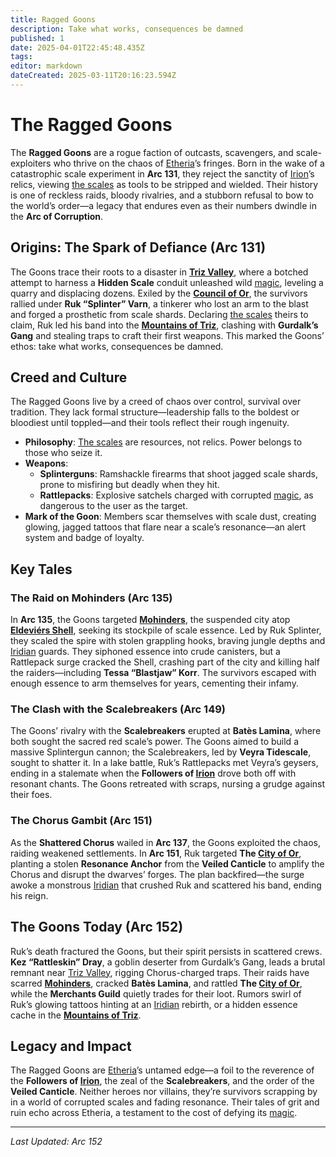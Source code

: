 ```yaml
---
title: Ragged Goons
description: Take what works, consequences be damned
published: 1
date: 2025-04-01T22:45:48.435Z
tags: 
editor: markdown
dateCreated: 2025-03-11T20:16:23.594Z
---
```


# The Ragged Goons

The **Ragged Goons** are a rogue faction of outcasts, scavengers, and scale-exploiters who thrive on the chaos of [Etheria](/etheria)’s fringes. Born in the wake of a catastrophic scale experiment in **Arc 131**, they reject the sanctity of [Irion](/being/deity/irion)’s relics, viewing [the scales](/location/landmark/scale/the-scales) as tools to be stripped and wielded. Their history is one of reckless raids, bloody rivalries, and a stubborn refusal to bow to the world’s order—a legacy that endures even as their numbers dwindle in the **Arc of Corruption**.

## Origins: The Spark of Defiance (Arc 131)

The Goons trace their roots to a disaster in **[Triz Valley](/location/settlement/city/triz-valley)**, where a botched attempt to harness a **Hidden Scale** conduit unleashed wild [magic](/structure/mechanic/magic), leveling a quarry and displacing dozens. Exiled by the **[Council of Or](/location/settlement/city/or/council-of-or)**, the survivors rallied under **Ruk “Splinter” Varn**, a tinkerer who lost an arm to the blast and forged a prosthetic from scale shards. Declaring [the scales](/location/landmark/scale/the-scales) theirs to claim, Ruk led his band into the **[Mountains of Triz](/location/landmark/mountains-of-triz)**, clashing with **Gurdalk’s Gang** and stealing traps to craft their first weapons. This marked the Goons’ ethos: take what works, consequences be damned.

## Creed and Culture

The Ragged Goons live by a creed of chaos over control, survival over tradition. They lack formal structure—leadership falls to the boldest or bloodiest until toppled—and their tools reflect their rough ingenuity.

- **Philosophy**: [The scales](/location/landmark/scale/the-scales) are resources, not relics. Power belongs to those who seize it.
- **Weapons**: 
  - **Splinterguns**: Ramshackle firearms that shoot jagged scale shards, prone to misfiring but deadly when they hit.
  - **Rattlepacks**: Explosive satchels charged with corrupted [magic](/structure/mechanic/magic), as dangerous to the user as the target.
- **Mark of the Goon**: Members scar themselves with scale dust, creating glowing, jagged tattoos that flare near a scale’s resonance—an alert system and badge of loyalty.

## Key Tales

### The Raid on Mohinders (Arc 135)

In **Arc 135**, the Goons targeted **[Mohinders](/location/settlement/city/mohinders)**, the suspended city atop **[Eldeviérs Shell](/location/landmark/scale/eldeviérs-shell)**, seeking its stockpile of scale essence. Led by Ruk Splinter, they scaled the spire with stolen grappling hooks, braving jungle depths and [Iridian](/being/species/iridian) guards. They siphoned essence into crude canisters, but a Rattlepack surge cracked the Shell, crashing part of the city and killing half the raiders—including **Tessa “Blastjaw” Korr**. The survivors escaped with enough essence to arm themselves for years, cementing their infamy.

### The Clash with the Scalebreakers (Arc 149)

The Goons’ rivalry with the **Scalebreakers** erupted at **Batès Lamina**, where both sought the sacred red scale’s power. The Goons aimed to build a massive Splintergun cannon; the Scalebreakers, led by **Veyra Tidescale**, sought to shatter it. In a lake battle, Ruk’s Rattlepacks met Veyra’s geysers, ending in a stalemate when the **Followers of [Irion](/being/deity/irion)** drove both off with resonant chants. The Goons retreated with scraps, nursing a grudge against their foes.

### The Chorus Gambit (Arc 151)

As the **Shattered Chorus** wailed in **Arc 137**, the Goons exploited the chaos, raiding weakened settlements. In **Arc 151**, Ruk targeted **The [City of Or](/location/settlement/city/city-of-or)**, planting a stolen **Resonance Anchor** from the **Veiled Canticle** to amplify the Chorus and disrupt the dwarves’ forges. The plan backfired—the surge awoke a monstrous [Iridian](/being/species/iridian) that crushed Ruk and scattered his band, ending his reign.

## The Goons Today (Arc 152)

Ruk’s death fractured the Goons, but their spirit persists in scattered crews. **Kez “Rattleskin” Dray**, a goblin deserter from Gurdalk’s Gang, leads a brutal remnant near [Triz Valley](/location/settlement/city/triz-valley), rigging Chorus-charged traps. Their raids have scarred **[Mohinders](/location/settlement/city/mohinders)**, cracked **Batès Lamina**, and rattled **The [City of Or](/location/settlement/city/city-of-or)**, while the **Merchants Guild** quietly trades for their loot. Rumors swirl of Ruk’s glowing tattoos hinting at an [Iridian](/being/species/iridian) rebirth, or a hidden essence cache in the **[Mountains of Triz](/location/landmark/mountains-of-triz)**.

## Legacy and Impact

The Ragged Goons are [Etheria](/etheria)’s untamed edge—a foil to the reverence of the **Followers of [Irion](/being/deity/irion)**, the zeal of the **Scalebreakers**, and the order of the **Veiled Canticle**. Neither heroes nor villains, they’re survivors scrapping by in a world of corrupted scales and fading resonance. Their tales of grit and ruin echo across Etheria, a testament to the cost of defying its [magic](/structure/mechanic/magic).

---

*Last Updated: Arc 152*
